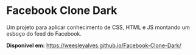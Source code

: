 # Facebook Clone Dark

Um projeto para aplicar conhecimento de CSS, HTML e JS montando um esboço do feed do Facebook.

**Disponivel em:** https://weesleyalves.github.io/Facebook-Clone-Dark/
